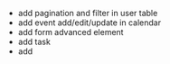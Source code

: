 - add pagination and filter in user table
- add event add/edit/update in calendar
- add form advanced element
- add task
- add
